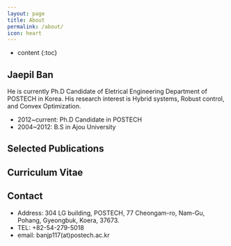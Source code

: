 ```yaml
---
layout: page
title: About
permalink: /about/
icon: heart
---
```


* content
{:toc}

## Jaepil Ban

He is currently Ph.D Candidate of Eletrical Engineering Department of POSTECH in Korea.
His research interest is Hybrid systems, Robust control, and Convex Optimization.

* 2012~current:  Ph.D Candidate in POSTECH
* 2004~2012:     B.S in Ajou University

## Selected Publications

## Curriculum Vitae

## Contact

* Address: 304 LG building, POSTECH, 77 Cheongam-ro, Nam-Gu, Pohang, Gyeongbuk, Koera, 37673.
* TEL: +82-54-279-5018
* email: banjp117(at)postech.ac.kr
